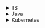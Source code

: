 <details>
    <summary>IIS</summary>
- *Space:* **Pattern - Blue-Green**
  - *Project:* [Random Quotes .NET](https://samples.octopus.app/app#/Spaces-302/projects/Projects-542)
- *Space:* **Pattern - IaC**
  - *Project:* [Random Quotes - Azure](https://samples.octopus.app/app#/Spaces-48/projects/Projects-1851)
  - *Project:* [Random Quotes AWS](https://samples.octopus.app/app#/Spaces-48/projects/Projects-1861)
- *Space:* **Pattern - Rollbacks**
  - *Project:* [03 OctoFX - Complex Rollback](https://samples.octopus.app/app#/Spaces-762/projects/Projects-1602)
  - *Project:* [01 OctoFx - Original](https://samples.octopus.app/app#/Spaces-762/projects/Projects-1603)
  - *Project:* [02 OctoFX - Simple Rollback](https://samples.octopus.app/app#/Spaces-762/projects/Projects-1604)
- *Space:* **Pattern-AutoScaling**
  - *Project:* [To Do Web Application](https://samples.octopus.app/app#/Spaces-742/projects/Projects-1466)
  - *Project:* [App + VMSS](https://samples.octopus.app/app#/Spaces-742/projects/Projects-1502)
- *Space:* **Target - Hybrid**
  - *Project:* [Octo Pet Shop](https://samples.octopus.app/app#/Spaces-342/projects/Projects-445)
- *Space:* **Target - Windows**
  - *Project:* [eShopOnWeb](https://samples.octopus.app/app#/Spaces-202/projects/Projects-1481)
  - *Project:* [OctoFX](https://samples.octopus.app/app#/Spaces-202/projects/Projects-282)
  - *Project:* [Computer Provisioning](https://samples.octopus.app/app#/Spaces-202/projects/Projects-761)
</details>
<details>
    <summary>Java</summary>
- *Space:* **Artifactory API**
  - *Project:* [Octopus Pet Shop](https://samples.octopus.app/app#/Spaces-622/projects/Projects-1061)
- *Space:* **Pattern - Blue-Green**
  - *Project:* [Random Quotes Java](https://samples.octopus.app/app#/Spaces-302/projects/Projects-402)
  - *Project:* [Random Quotes - Tenanted](https://samples.octopus.app/app#/Spaces-302/projects/Projects-562)
- *Space:* **Pattern - Rollbacks**
  - *Project:* [01 PetClinic - Original](https://samples.octopus.app/app#/Spaces-762/projects/Projects-1624)
  - *Project:* [02 PetClinic - SimpleRollback](https://samples.octopus.app/app#/Spaces-762/projects/Projects-1625)
  - *Project:* [03 PetClinic - ComplexRollback](https://samples.octopus.app/app#/Spaces-762/projects/Projects-1626)
- *Space:* **Pattern - Rolling**
  - *Project:* [PetClinic - no rolling deploy](https://samples.octopus.app/app#/Spaces-45/projects/Projects-383)
- *Space:* **Target - Tomcat**
  - *Project:* [Pet Clinic AWS](https://samples.octopus.app/app#/Spaces-203/projects/Projects-371)
- *Space:* **Target - Wildfly**
  - *Project:* [PetClinic](https://samples.octopus.app/app#/Spaces-85/projects/Projects-141)
</details>
<details>
    <summary>Kubernetes</summary>
- *Space:* **Pattern - Rollbacks**
  - *Project:* [01 Kubernetes Original](https://samples.octopus.app/app#/Spaces-762/projects/Projects-1641)
  - *Project:* [02 Kubernetes - Simple Rollback](https://samples.octopus.app/app#/Spaces-762/projects/Projects-1642)
  - *Project:* [03 Kubernetes - Complex Rollback](https://samples.octopus.app/app#/Spaces-762/projects/Projects-1643)
- *Space:* **Pattern - Tenants**
  - *Project:* [Space Infrastructure](https://samples.octopus.app/app#/Spaces-682/projects/Projects-1301)
- *Space:* **Target - Kubernetes**
  - *Project:* [Rancher](https://samples.octopus.app/app#/Spaces-105/projects/Projects-1032)
  - *Project:* [OctopusDeploy](https://samples.octopus.app/app#/Spaces-105/projects/Projects-1241)
  - *Project:* [Multi-Cloud PetClinic](https://samples.octopus.app/app#/Spaces-105/projects/Projects-1707)
  - *Project:* [Octopus HA in GKE](https://samples.octopus.app/app#/Spaces-105/projects/Projects-1822)
  - *Project:* [Database](https://samples.octopus.app/app#/Spaces-105/projects/Projects-201)
  - *Project:* [Product API](https://samples.octopus.app/app#/Spaces-105/projects/Projects-203)
  - *Project:* [Shopping Cart API](https://samples.octopus.app/app#/Spaces-105/projects/Projects-204)
  - *Project:* [Web App](https://samples.octopus.app/app#/Spaces-105/projects/Projects-205)
  - *Project:* [Migrations](https://samples.octopus.app/app#/Spaces-105/projects/Projects-241)
  - *Project:* [Octo Pet Shop - Raw YAML](https://samples.octopus.app/app#/Spaces-105/projects/Projects-302)
  - *Project:* [MySQL Helm Chart](https://samples.octopus.app/app#/Spaces-105/projects/Projects-322)
  - *Project:* [PetClinic](https://samples.octopus.app/app#/Spaces-105/projects/Projects-861)
  - *Project:* [nginx+httpd](https://samples.octopus.app/app#/Spaces-105/projects/Projects-964)
</details>
